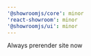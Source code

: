 ```yaml
---
'@showroomjs/core': minor
'react-showroom': minor
'@showroomjs/ui': minor
---
```


Always prerender site now
